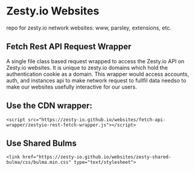 # Zesty.io Websites
repo for zesty.io network websites: www, parsley, extensions, etc.


## Fetch Rest API Request Wrapper

A single file class based request wrapped to access the Zesty.io API on Zesty.io websites. It is unique to zesty.io domains which hold the authentication cookie as a domain. This wrapper would access accounts, auth, and instances api to make network request to fullfil data needso to make our websites usefully interactive for our users.

## Use the CDN wrapper:

``` 
<script src="https://zesty-io.github.io/websites/fetch-api-wrapper/zestyio-rest-fetch-wrapper.js"></script>
```

## Use Shared Bulms

```
<link href="https://zesty-io.github.io/websites/zesty-shared-bulma/css/bulma.min.css" type="text/stylesheet">
```
